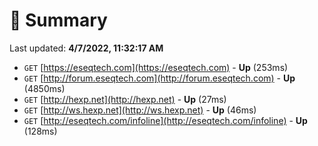 # 📖 Summary
Last updated: **4/7/2022, 11:32:17 AM**

- `GET` [https://eseqtech.com](https://eseqtech.com) - **Up** (253ms)
- `GET` [http://forum.eseqtech.com](http://forum.eseqtech.com) - **Up** (4850ms)
- `GET` [http://hexp.net](http://hexp.net) - **Up** (27ms)
- `GET` [http://ws.hexp.net](http://ws.hexp.net) - **Up** (46ms)
- `GET` [http://eseqtech.com/infoline](http://eseqtech.com/infoline) - **Up** (128ms)
